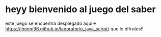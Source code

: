 # heyy bienvenido al juego del saber

este juego se encuentra desplegado aqui-> https://jhonm96.github.io/laboratorio_java_script/ que lo difrutes!!
